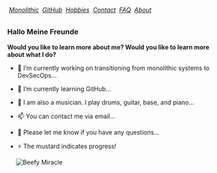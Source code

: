 ###### &nbsp;[Monolithic](./MONOLITHIC.md)&nbsp; [GitHub](./GITHUB.md)&nbsp; [Hobbies](./HOBBIES.md)&nbsp; [Contact](./CONTACTUS.md)&nbsp; [FAQ](./FAQ.md)&nbsp; [About](./ABOUT.md)&nbsp;

### Hallo Meine Freunde

**Would you like to learn more about me? 
Would you like to learn more about what I do?** 



- 🔭 I’m currently working on transitioning from monolithic systems to DevSecOps...


                                                      
- 🌱 I’m currently learning GitHub...



- 🤔 I am also a musician. I play drums, guitar, base, and piano...



- 📫 You can contact me via email...



- 💬 Please let me know if you have any questions...



- ⚡ The mustard indicates progress!



&nbsp;&nbsp;&nbsp;&nbsp;&nbsp;![Beefy Miracle](https://fedoraproject.org/w/uploads/6/60/Hotdog.gif)
